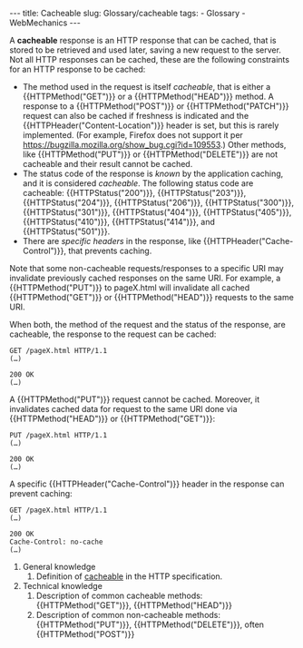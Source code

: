 --- title: Cacheable slug: Glossary/cacheable tags: - Glossary - WebMechanics ---

A **cacheable** response is an HTTP response that can be cached, that is stored to be retrieved and used later, saving a new request to the server. Not all HTTP responses can be cached, these are the following constraints for an HTTP response to be cached:

- The method used in the request is itself _cacheable_, that is either a {{HTTPMethod("GET")}} or a {{HTTPMethod("HEAD")}} method. A response to a {{HTTPMethod("POST")}} or {{HTTPMethod("PATCH")}} request can also be cached if freshness is indicated and the {{HTTPHeader("Content-Location")}} header is set, but this is rarely implemented. (For example, Firefox does not support it per <https://bugzilla.mozilla.org/show_bug.cgi?id=109553>.) Other methods, like {{HTTPMethod("PUT")}} or {{HTTPMethod("DELETE")}} are not cacheable and their result cannot be cached.
- The status code of the response is _known_ by the application caching, and it is considered _cacheable_. The following status code are cacheable: {{HTTPStatus("200")}}, {{HTTPStatus("203")}}, {{HTTPStatus("204")}}, {{HTTPStatus("206")}}, {{HTTPStatus("300")}}, {{HTTPStatus("301")}}, {{HTTPStatus("404")}}, {{HTTPStatus("405")}}, {{HTTPStatus("410")}}, {{HTTPStatus("414")}}, and {{HTTPStatus("501")}}.
- There are _specific headers_ in the response, like {{HTTPHeader("Cache-Control")}}, that prevents caching.

Note that some non-cacheable requests/responses to a specific URI may invalidate previously cached responses on the same URI. For example, a {{HTTPMethod("PUT")}} to pageX.html will invalidate all cached {{HTTPMethod("GET")}} or {{HTTPMethod("HEAD")}} requests to the same URI.

When both, the method of the request and the status of the response, are cacheable, the response to the request can be cached:

    GET /pageX.html HTTP/1.1
    (…)

    200 OK
    (…)

A {{HTTPMethod("PUT")}} request cannot be cached. Moreover, it invalidates cached data for request to the same URI done via {{HTTPMethod("HEAD")}} or {{HTTPMethod("GET")}}:

    PUT /pageX.html HTTP/1.1
    (…)

    200 OK
    (…)

A specific {{HTTPHeader("Cache-Control")}} header in the response can prevent caching:

    GET /pageX.html HTTP/1.1
    (…)

    200 OK
    Cache-Control: no-cache
    (…)

1.  General knowledge
    1.  Definition of [cacheable](https://datatracker.ietf.org/doc/html/rfc7231#section-4.2.3) in the HTTP specification.
2.  Technical knowledge
    1.  Description of common cacheable methods: {{HTTPMethod("GET")}}, {{HTTPMethod("HEAD")}}
    2.  Description of common non-cacheable methods: {{HTTPMethod("PUT")}}, {{HTTPMethod("DELETE")}}, often {{HTTPMethod("POST")}}

